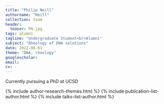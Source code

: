 ```yaml
---
title: "Philip Neill"
authorname: "Neill"
collection: team
header:
  teaser: PN.jpg
tags: alumni
tagline: "Undergraduate Student<br>Alumni"
subject: "Rheology of DNA solutions"
date: 2022-08-01
theme: "DNA, rheology"
googlescholar: 
email: 
cv: 
---
```


<p align= "justify">
Currently pursuing a PhD at UCSD

{% include author-research-themes.html %}
{% include publication-list-author.html %}
{% include talks-list-author.html %}